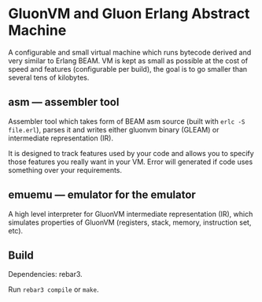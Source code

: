 # GluonVM and Gluon Erlang Abstract Machine

A configurable and small virtual machine which runs bytecode derived and very
similar to Erlang BEAM. VM is kept as small as possible at the cost of
speed and features (configurable per build), the goal is to go smaller than
several tens of kilobytes.

## asm &mdash; assembler tool

Assembler tool which takes form of BEAM asm source (built with `erlc -S file.erl`),
parses it and writes either gluonvm binary (GLEAM) or intermediate representation
(IR).

It is designed to track features used by your code and allows you to specify those
features you really want in your VM. Error will generated if code uses something
over your requirements.

## emuemu &mdash; emulator for the emulator

A high level interpreter for GluonVM intermediate representation (IR), which
simulates properties of GluonVM (registers, stack, memory, instruction set, etc).

## Build

Dependencies: rebar3.

Run `rebar3 compile` or `make`.
